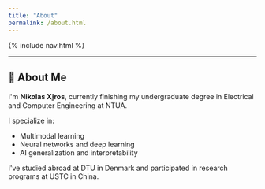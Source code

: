 ```yaml
---
title: "About"
permalink: /about.html
---
```



<link rel="stylesheet" href="{{ '/assets/css/custom.css?v=5' | relative_url }}">


{% include nav.html %}


---

<section class="section-box">
  <h1>📘 About Me</h1>
  <p>
    I'm <strong>Nikolas Xi̱ros</strong>, currently finishing my undergraduate degree in Electrical and Computer Engineering at NTUA.
  </p>
  <p>I specialize in:</p>
  <ul>
    <li>Multimodal learning</li>
    <li>Neural networks and deep learning</li>
    <li>AI generalization and interpretability</li>
  </ul>
  <p>
    I've studied abroad at DTU in Denmark and participated in research programs at USTC in China.
  </p>
</section>
